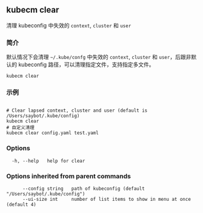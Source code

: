 ## kubecm clear

清理 kubeconfig 中失效的 `context`, `cluster` 和 `user`

### 简介

默认情况下会清理 `~/.kube/confg` 中失效的 `context`, `cluster` 和 `user`，后跟非默认的 kubeconfig 路径，可以清理指定文件，支持指定多文件。

```
kubecm clear
```

### 示例

```

# Clear lapsed context, cluster and user (default is /Users/saybot/.kube/config)
kubecm clear
# 自定义清理
kubecm clear config.yaml test.yaml

```

### Options

```
  -h, --help   help for clear
```

### Options inherited from parent commands

```
      --config string   path of kubeconfig (default "/Users/saybot/.kube/config")
      --ui-size int     number of list items to show in menu at once (default 4)
```
